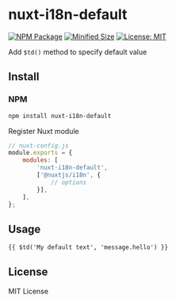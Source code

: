 # nuxt-i18n-default

[![NPM Package](https://img.shields.io/npm/v/nuxt-i18n-default.svg?style=flat-square)](https://www.npmjs.org/package/nuxt-i18n-default)
[![Minified Size](https://img.shields.io/bundlephobia/min/nuxt-i18n-default.svg?style=flat-square)](https://bundlephobia.com/result?p=nuxt-i18n-default)
[![License: MIT](https://img.shields.io/badge/License-MIT-yellow.svg?style=flat-square)](https://github.com/shrpne/nuxt-i18n-default/blob/master/LICENSE)

Add `$td()` method to specify default value

[ci-img]:  https://travis-ci.org/shrpne/nuxt-i18n-default.svg
[ci]:      https://travis-ci.org/shrpne/nuxt-i18n-default


## Install

### NPM

```bash
npm install nuxt-i18n-default
```

Register Nuxt module
```js
// nuxt-config.js
module.exports = {
    modules: [
        'nuxt-i18n-default',
        ['@nuxtjs/i18n', {
            // options
        }],
    ],
};
```

## Usage

```html
{{ $td('My default text', 'message.hello') }}
``` 


## License

MIT License
